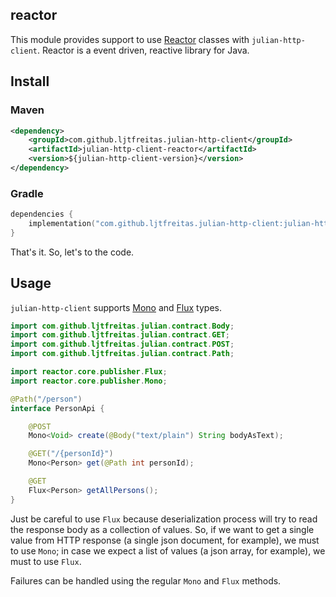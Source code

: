 ## reactor

This module provides support to use [Reactor](https://projectreactor.io/) classes with `julian-http-client`. Reactor is a event driven, reactive library for Java.

## Install

### Maven
```xml
<dependency>
    <groupId>com.github.ljtfreitas.julian-http-client</groupId>
    <artifactId>julian-http-client-reactor</artifactId>
    <version>${julian-http-client-version}</version>
</dependency>
```

### Gradle
```kotlin
dependencies {
    implementation("com.github.ljtfreitas.julian-http-client:julian-http-client-reactor:$julianHttpClientVersion")
}
```

That's it. So, let's to the code.

## Usage

`julian-http-client` supports [Mono](https://projectreactor.io/docs/core/release/api/reactor/core/publisher/Mono.html) and [Flux](https://projectreactor.io/docs/core/release/api/reactor/core/publisher/Flux.html) types. 

```java
import com.github.ljtfreitas.julian.contract.Body;
import com.github.ljtfreitas.julian.contract.GET;
import com.github.ljtfreitas.julian.contract.POST;
import com.github.ljtfreitas.julian.contract.Path;

import reactor.core.publisher.Flux;
import reactor.core.publisher.Mono;

@Path("/person")
interface PersonApi {

    @POST
    Mono<Void> create(@Body("text/plain") String bodyAsText);

    @GET("/{personId}")
    Mono<Person> get(@Path int personId);

    @GET
    Flux<Person> getAllPersons();
}
```

Just be careful to use `Flux` because deserialization process will try to read the response body as a collection of values. So, if we want to get a single value from HTTP response (a single json document, for example), we must to use `Mono`; in case we expect a list of values (a json array, for example), we must to use `Flux`.

Failures can be handled using the regular `Mono` and `Flux` methods.